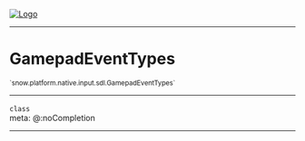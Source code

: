
[![Logo](../../../../../../images/logo.png)](../../../../../../api/index.html)

---



<h1>GamepadEventTypes</h1>
<small>`snow.platform.native.input.sdl.GamepadEventTypes`</small>



---

`class`
<span class="meta">
<br/>meta: @:noCompletion
</span>


---

&nbsp;
&nbsp;

